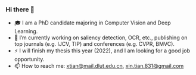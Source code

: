 ### Hi there 👋
- 🎓 I am a PhD candidate majoring in Computer Vision and Deep Learning. 
- 🔭 I’m currently working on saliency detection, OCR, etc., publishing on top journals (e.g. IJCV, TIP) and conferences (e.g. CVPR, BMVC).
- ⚡ I will finish my thesis this year (2022), and I am looking for a good job opportunity.
- 📫 How to reach me: xtian@mail.dlut.edu.cn, xin.tian.831@gmail.com

<!--
**GrassBro/GrassBro** is a ✨ _special_ ✨ repository because its `README.md` (this file) appears on your GitHub profile.

Here are some ideas to get you started:

- 🔭 I’m currently working on computer vision, including saliency detection, OCR, etc.
- 🌱 I’m currently learning ...
- 👯 I’m looking to collaborate on ...
- 🤔 I’m looking for help with ...
- 💬 Ask me about ...
- 📫 How to reach me: ...
- 😄 Pronouns: ...
- ⚡ Fun fact: ...
-->

